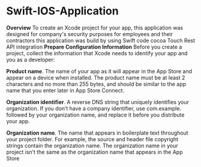 # Swift-IOS-Application
**Overview**
To create an Xcode project for your app, this application was designed for company's security purposes for employees and their contractors 
this application was build by using Swift code cocoa Touch Rest API integration 
**Prepare Configuration Information**
Before you create a project, collect the information that Xcode needs to identify your app and you as a developer:

**Product name**. The name of your app as it will appear in the App Store and appear on a device when installed. The product name must be at least 2 characters and no more than 255 bytes, and should be similar to the app name that you enter later in App Store Connect.

**Organization identifier**. A reverse DNS string that uniquely identifies your organization. If you don’t have a company identifier, use com.example. followed by your organization name, and replace it before you distribute your app.

**Organization name**. The name that appears in boilerplate text throughout your project folder. For example, the source and header file copyright strings contain the organization name. The organization name in your project isn’t the same as the organization name that appears in the App Store
